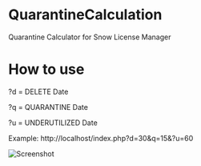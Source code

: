 # QuarantineCalculation
Quarantine Calculator for Snow License Manager

# How to use
?d = DELETE Date

?q = QUARANTINE Date

?u = UNDERUTILIZED Date

Example: http://localhost/index.php?d=30&q=15&?u=60

![Screenshot](https://i.imgur.com/e5KKta4.png "Example Screenshot")
